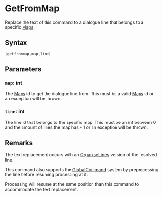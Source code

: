 # GetFromMap

Replace the text of this command to a dialogue line that belongs to a specific [Maps](../../Enums%20and%20IDs/Maps.md).

## Syntax

````
|getfrommap,map,line|
````

## Parameters

### `map`: int

The [Maps](../../Enums%20and%20IDs/Maps.md) id to get the dialogue line from. This must be a valid [Maps](../../Enums%20and%20IDs/Maps.md) id or an exception will be thrown.

### `line`: int

The line id that belongs to the specific map. This must be an int between 0 and the amount of lines the map has - 1 or an exception will be thrown.

## Remarks

The text replacement occurs with an [OrganiseLines](../Related%20Systems/Automatic%20Line%20Breaks/OrganiseLines.md) version of the resolved line.

This command also supports the [GlobalCommand](../Related%20Systems/GlobalCommand.md) system by preprocessing the line before resuming processing at it.

Processing will resume at the same position than this command to accommodate the text replacement.
